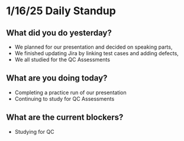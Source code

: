 # 1/16/25 Daily Standup

## What did you do yesterday?
- We planned for our presentation and decided on speaking parts,
- We finished updating Jira by linking test cases and adding defects,
- We all studied for the QC Assessments

## What are you doing today?
- Completing a practice run of our presentation
- Continuing to study for QC Assessments

## What are the current blockers?
- Studying for QC
